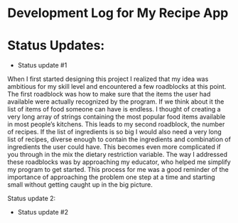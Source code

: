 # **Development Log for My Recipe App**

# Status Updates:

- Status update #1

When I first started designing this project I realized that my idea was ambitious for my skill level and encountered a few roadblocks at this point. The first roadblock was how to make sure that the items the user had available were actually recognized by the program. If we think about it the list of items of food someone can have is endless. I thought of creating a very long array of strings containing the most popular food items available in most people’s kitchens. This leads to my second roadblock, the number of recipes. If the list of ingredients is so big I would also need a very long list of recipes, diverse enough to contain the ingredients and combination of ingredients the user could have. This becomes even more complicated if you through in the mix the dietary restriction variable.  The way I addressed these roadblocks was by approaching my educator, who helped me simplify my program to get started. This process for me was a good reminder of the importance of approaching the problem one step at a time and starting small without getting caught up in the big picture. 


Status update 2: 








- Status update #2

